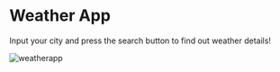 # Weather App

Input your city and press the search button to find out weather details!

![weatherapp](https://github.com/ronaldkwan93/weatherApp/assets/132134496/bf1efa87-817e-4e4c-b382-bb0ce13f13de)
